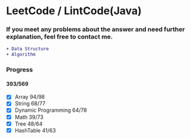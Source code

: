 LeetCode / LintCode(Java)
==========================
### If you meet any problems about the answer and need further explanation, feel free to contact me.
```diff
+ Data Structure
+ Algorithm
```
### Progress
#### 393/569
- [x] Array 94/98
- [x] String 68/77
- [x] Dynamic Programming 64/78
- [x] Math 39/73
- [x] Tree 48/64
- [x] HashTable 41/63
